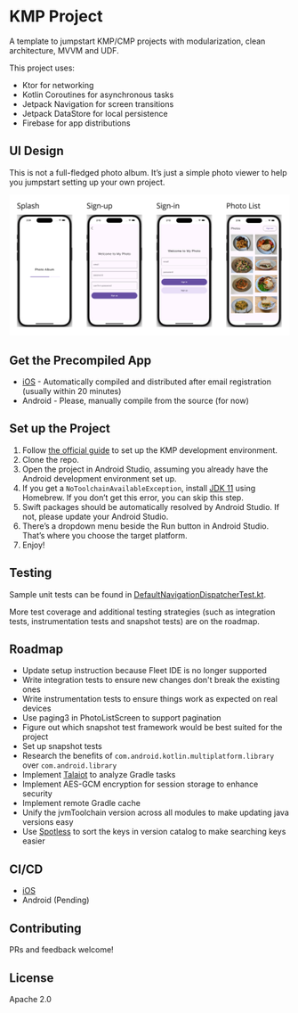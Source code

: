# KMP Project

A template to jumpstart KMP/CMP projects with modularization, clean architecture, MVVM and UDF.

This project uses:
- Ktor for networking
- Kotlin Coroutines for asynchronous tasks
- Jetpack Navigation for screen transitions
- Jetpack DataStore for local persistence
- Firebase for app distributions

## UI Design
This is not a full-fledged photo album. It’s just a simple photo viewer to help you jumpstart setting up your own project.

![UI Design](ui_design.png)

## Get the Precompiled App
- [iOS](https://aungthiha.github.io/iOSAppAccessAutomation/pages/firebase-setup.html) - Automatically compiled and distributed after email registration (usually within 20 minutes)
- Android - Please, manually compile from the source (for now)

## Set up the Project
1. Follow [the official guide](https://www.jetbrains.com/help/kotlin-multiplatform-dev/quickstart.html#set-up-the-environment) to set up the KMP development environment.
2. Clone the repo.
3. Open the project in Android Studio, assuming you already have the Android development environment set up.
4. If you get a `NoToolchainAvailableException`, install [JDK 11](https://formulae.brew.sh/cask/zulu@11) using Homebrew. If you don’t get this error, you can skip this step.
5. Swift packages should be automatically resolved by Android Studio. If not, please update your Android Studio.
6. There’s a dropdown menu beside the Run button in Android Studio. That’s where you choose the target platform.
7. Enjoy!

## Testing
Sample unit tests can be found in [DefaultNavigationDispatcherTest.kt](composeApp/src/commonTest/kotlin/aung/thiha/photo/album/navigation/DefaultNavigationDispatcherTest.kt).

More test coverage and additional testing strategies (such as integration tests, instrumentation tests and snapshot tests) are on the roadmap.

## Roadmap
- Update setup instruction because Fleet IDE is no longer supported 
- Write integration tests to ensure new changes don't break the existing ones
- Write instrumentation tests to ensure things work as expected on real devices
- Use paging3 in PhotoListScreen to support pagination
- Figure out which snapshot test framework would be best suited for the project
- Set up snapshot tests
- Research the benefits of `com.android.kotlin.multiplatform.library` over `com.android.library`
- Implement [Talaiot](https://github.com/cdsap/Talaiot) to analyze Gradle tasks
- Implement AES-GCM encryption for session storage to enhance security
- Implement remote Gradle cache
- Unify the jvmToolchain version across all modules to make updating java versions easy
- Use [Spotless](https://github.com/diffplug/spotless) to sort the keys in version catalog to make searching keys easier

## CI/CD
- [iOS](https://github.com/AungThiha/iOSAppAccessAutomation)
- Android (Pending)

## Contributing
PRs and feedback welcome!

## License
Apache 2.0